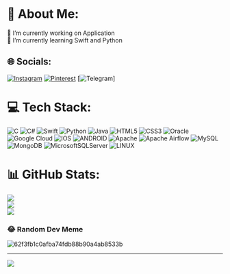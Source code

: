 # 💫 About Me:
🔭 I’m currently working on Application<br>🌱 I’m currently learning Swift and Python


## 🌐 Socials:
[![Instagram](https://img.shields.io/badge/Instagram-%23E4405F.svg?logo=Instagram&logoColor=white)](https://instagram.com/makhmud_edits) [![Pinterest](https://img.shields.io/badge/Pinterest-%23E60023.svg?logo=Pinterest&logoColor=white)](https://pinterest.com/Makhmud) [![Telegram](https://img.shields.io/badge/Telegram-%23E60023.svg?logo=Telegram&logoColor=white)]

# 💻 Tech Stack:
![C](https://img.shields.io/badge/c-%2300599C.svg?style=for-the-badge&logo=c&logoColor=white) ![C#](https://img.shields.io/badge/c%23-%23239120.svg?style=for-the-badge&logo=c-sharp&logoColor=white) ![Swift](https://img.shields.io/badge/swift-F54A2A?style=for-the-badge&logo=swift&logoColor=white) ![Python](https://img.shields.io/badge/python-3670A0?style=for-the-badge&logo=python&logoColor=ffdd54) ![Java](https://img.shields.io/badge/java-%23ED8B00.svg?style=for-the-badge&logo=java&logoColor=white) ![HTML5](https://img.shields.io/badge/html5-%23E34F26.svg?style=for-the-badge&logo=html5&logoColor=white) ![CSS3](https://img.shields.io/badge/css3-%231572B6.svg?style=for-the-badge&logo=css3&logoColor=white) ![Oracle](https://img.shields.io/badge/Oracle-F80000?style=for-the-badge&logo=oracle&logoColor=white) ![Google Cloud](https://img.shields.io/badge/Google%20Cloud-%234285F4.svg?style=for-the-badge&logo=google-cloud&logoColor=white) ![IOS](https://img.shields.io/badge/IOS-%2320232a.svg?style=for-the-badge&logo=apple&logoColor=white) ![ANDROID](https://img.shields.io/badge/android-%2320232a.svg?style=for-the-badge&logo=android&logoColor=%a4c639) ![Apache](https://img.shields.io/badge/apache-%23D42029.svg?style=for-the-badge&logo=apache&logoColor=white) ![Apache Airflow](https://img.shields.io/badge/Apache%20Airflow-017CEE?style=for-the-badge&logo=Apache%20Airflow&logoColor=white) ![MySQL](https://img.shields.io/badge/mysql-%2300f.svg?style=for-the-badge&logo=mysql&logoColor=white) ![MongoDB](https://img.shields.io/badge/MongoDB-%234ea94b.svg?style=for-the-badge&logo=mongodb&logoColor=white) ![MicrosoftSQLServer](https://img.shields.io/badge/Microsoft%20SQL%20Sever-CC2927?style=for-the-badge&logo=microsoft%20sql%20server&logoColor=white) ![LINUX](https://img.shields.io/badge/Linux-FCC624?style=for-the-badge&logo=linux&logoColor=black)
# 📊 GitHub Stats:
![](https://github-readme-stats.vercel.app/api?username=makhmudjon-dev&theme=dark&hide_border=false&include_all_commits=false&count_private=false)<br/>
![](https://github-readme-streak-stats.herokuapp.com/?user=makhmudjon-dev&theme=dark&hide_border=false)<br/>
![](https://github-readme-stats.vercel.app/api/top-langs/?username=makhmudjon-dev&theme=dark&hide_border=false&include_all_commits=false&count_private=false&layout=compact)

### 😂 Random Dev Meme
![62f3fb1c0afba74fdb88b90a4ab8533b](https://user-images.githubusercontent.com/128493258/236372426-e08e8b08-31e6-4705-967e-a419fc7071a2.png)

---
[![](https://visitcount.itsvg.in/api?id=makhmudjon-dev&icon=0&color=0)](https://visitcount.itsvg.in)

<!-- Proudly created with GPRM ( https://gprm.itsvg.in ) -->
